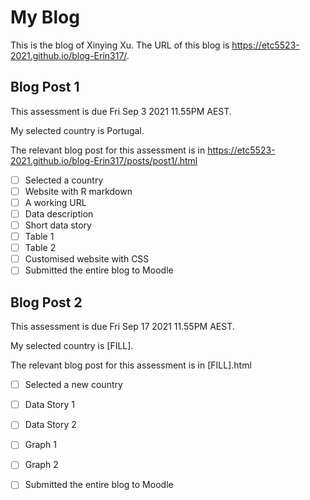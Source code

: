 # My Blog


This is the blog of Xinying Xu.
The URL of this blog is https://etc5523-2021.github.io/blog-Erin317/.

## Blog Post 1

This assessment is due Fri Sep 3 2021 11.55PM AEST.

My selected country is Portugal.

The relevant blog post for this assessment is in https://etc5523-2021.github.io/blog-Erin317/posts/post1/.html

- [ ] Selected a country
- [ ] Website with R markdown 
- [ ] A working URL
- [ ] Data description
- [ ] Short data story
- [ ] Table 1
- [ ] Table 2
- [ ] Customised website with CSS
- [ ] Submitted the entire blog to Moodle

## Blog Post 2

This assessment is due Fri Sep 17 2021 11.55PM AEST.

My selected country is [FILL].

The relevant blog post for this assessment is in [FILL].html

- [ ] Selected a new country
- [ ] Data Story 1
- [ ] Data Story 2
- [ ] Graph 1
- [ ] Graph 2
- [ ] Submitted the entire blog to Moodle

